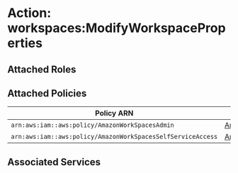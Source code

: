 # Action: workspaces:ModifyWorkspaceProperties

## Attached Roles

## Attached Policies

| Policy ARN | Policy Name |
|------------|-------------|
| `arn:aws:iam::aws:policy/AmazonWorkSpacesAdmin` | [AmazonWorkSpacesAdmin](../policies.md#amazonworkspacesadmin) |
| `arn:aws:iam::aws:policy/AmazonWorkSpacesSelfServiceAccess` | [AmazonWorkSpacesSelfServiceAccess](../policies.md#amazonworkspacesselfserviceaccess) |

## Associated Services

